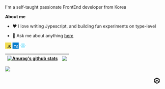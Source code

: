 I'm a self-taught passionate FrontEnd developer from Korea

**About me**

- ❤️ I love writing Jypescript, and building fun experiments on type-level

- 💬 Ask me about anything [here](https://github.com/hmm365/hmm365/issues)

<code><img height="20" alt="javascript" src="https://raw.githubusercontent.com/github/explore/80688e429a7d4ef2fca1e82350fe8e3517d3494d/topics/javascript/javascript.png"></code>
<code><img height="20" alt="typescript" src="https://raw.githubusercontent.com/github/explore/80688e429a7d4ef2fca1e82350fe8e3517d3494d/topics/typescript/typescript.png"></code>
<code><img height="20" alt="react" src="https://raw.githubusercontent.com/github/explore/80688e429a7d4ef2fca1e82350fe8e3517d3494d/topics/react/react.png"></code>
<!-- <code><img height="20" alt="graphql" src="https://raw.githubusercontent.com/github/explore/5c058a388828bb5fde0bcafd4bc867b5bb3f26f3/topics/graphql/graphql.png"></code>
<code><img height="20" alt="nodejs" src="https://raw.githubusercontent.com/github/explore/80688e429a7d4ef2fca1e82350fe8e3517d3494d/topics/nodejs/nodejs.png"></code>     -->


| <a href="https://github.com/hmm365/github-readme-stats"><img align="center" src="https://github-readme-stats.vercel.app/api?username=hmm365&show_icons=true&include_all_commits=true&theme=buefy&hide_border=true" alt="Anurag's github stats" /></a> | <a href="https://github.com/hmm365/github-readme-stats"><img align="center" src="https://github-readme-stats.vercel.app/api/top-langs/?username=hmm365&layout=compact&theme=buefy&hide_border=true" /></a> |
| ------------- | ------------- |

<img src="http://mazandi.herokuapp.com/api?handle={hmm365}&theme=warm"/>
<br />
<br />


<a href="https://codepen.io/hmm365">
  <img align="right" alt="Anurag Hazra | CodeSandbox" width="20px" src="https://raw.githubusercontent.com/anuraghazra/anuraghazra/master/assets/codesandbox.svg" />
</a>
